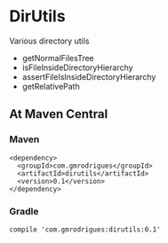 # DirUtils
Various directory utils

* getNormalFilesTree
* isFileInsideDirectoryHierarchy
* assertFileIsInsideDirectoryHierarchy
* getRelativePath

## At Maven Central

### Maven
```
<dependency>
  <groupId>com.gmrodrigues</groupId>
  <artifactId>dirutils</artifactId>
  <version>0.1</version>
</dependency>
```

### Gradle
```
compile 'com.gmrodrigues:dirutils:0.1'
```
